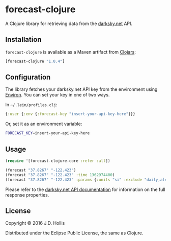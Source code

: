 # forecast-clojure

A Clojure library for retrieving data from the [darksky.net](https://darksky.net/dev/docs) API.

## Installation

`forecast-clojure` is available as a Maven artifact from [Clojars](http://clojars.org/forecast-clojure):

```clojure
[forecast-clojure "1.0.4"]
```

## Configuration

The library fetches your darksky.net API key from the environment using [Environ](https://github.com/weavejester/environ). You can set your key in one of two ways.

In `~/.lein/profiles.clj`:

```clojure
{:user {:env {:forecast-key "insert-your-api-key-here"}}}
```

Or, set it as an environment variable:

```bash
FORECAST_KEY=insert-your-api-key-here
```

## Usage

```clojure
(require '[forecast-clojure.core :refer :all])

(forecast "37.8267" "-122.423")
(forecast "37.8267" "-122.423" :time 1362974400)
(forecast "37.8267" "-122.423" :params {:units "si" :exclude "daily,alerts" :callback "..."})
```

Please refer to the [darksky.net API documentation](https://darkskyapp.net/dev/docs) for information on the full response properties.

## License

Copyright © 2016 J.D. Hollis

Distributed under the Eclipse Public License, the same as Clojure.
